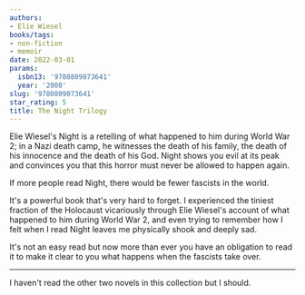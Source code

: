 ```yaml
---
authors:
- Elie Wiesel
books/tags:
- non-fiction
- memoir
date: 2022-03-01
params:
  isbn13: '9780809073641'
  year: '2008'
slug: '9780809073641'
star_rating: 5
title: The Night Trilogy
---
```


Elie Wiesel's Night is a retelling of what happened to him during World War 2; in a Nazi death camp, he witnesses the death of his family, the death of his innocence and the death of his God. Night shows you evil at its peak and convinces you that this horror must never be allowed to happen again.

<!--more-->

If more people read Night, there would be fewer fascists in the world.

It's a powerful book that's very hard to forget. I experienced the tiniest fraction of the Holocaust vicariously through Elie Wiesel's account of what happened to him during World War 2, and even trying to remember how I felt when I read Night leaves me physically shook and deeply sad.

It's not an easy read but now more than ever you have an obligation to read it to make it clear to you what happens when the fascists take over.

---

I haven't read the other two novels in this collection but I should.